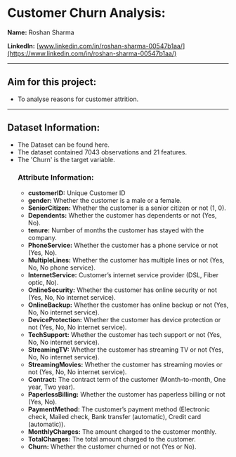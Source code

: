 # Customer Churn Analysis:
**Name:** Roshan Sharma

**LinkedIn:** [www.linkedin.com/in/roshan-sharma-00547b1aa/](https://www.linkedin.com/in/roshan-sharma-00547b1aa/)

---

## Aim for this project:
  - To analyse reasons for customer attrition.

---

## Dataset Information:
- The Dataset can be found here.
- The dataset contained 7043 observations and 21 features.
- The 'Churn' is the target variable.
  ### Attribute Information:
  - **customerID:** Unique Customer ID
  - **gender:** Whether the customer is a male or a female.
  - **SeniorCitizen:** Whether the customer is a senior citizen or not (1, 0).
  - **Dependents:** Whether the customer has dependents or not (Yes, No).
  - **tenure:** Number of months the customer has stayed with the company.
  - **PhoneService:** Whether the customer has a phone service or not (Yes, No).
  - **MultipleLines:** Whether the customer has multiple lines or not (Yes, No, No phone service).
  - **InternetService:** Customer’s internet service provider (DSL, Fiber optic, No).
  - **OnlineSecurity:** Whether the customer has online security or not (Yes, No, No internet service).
  - **OnlineBackup:** Whether the customer has online backup or not (Yes, No, No internet service).
  - **DeviceProtection:** Whether the customer has device protection or not (Yes, No, No internet service).
  - **TechSupport:** Whether the customer has tech support or not (Yes, No, No internet service).
  - **StreamingTV:** Whether the customer has streaming TV or not (Yes, No, No internet service).
  - **StreamingMovies:** Whether the customer has streaming movies or not (Yes, No, No internet service).
  - **Contract:** The contract term of the customer (Month-to-month, One year, Two year).
  - **PaperlessBilling:** Whether the customer has paperless billing or not (Yes, No).
  - **PaymentMethod:** The customer’s payment method (Electronic check, Mailed check, Bank transfer (automatic), Credit card (automatic)).
  - **MonthlyCharges:** The amount charged to the customer monthly.
  - **TotalCharges:** The total amount charged to the customer.
  - **Churn:** Whether the customer churned or not (Yes or No).
  
